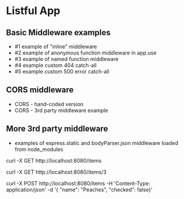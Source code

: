 Listful App
============================

## Basic Middleware examples
- #1 example of "inline" middleware
- #2 example of anonymous function middleware in app.use
- #3 example of named function middleware
- #4 example custom 404 catch-all
- #5 example custom 500 error catch-all

## CORS middleware
- CORS - hand-coded version
- CORS - 3rd party middleware example

## More 3rd party middleware
- examples of express.static and bodyParser.json middleware loaded from node_modules



curl -X GET http://localhost:8080/items

curl -X GET http://localhost:8080/items/3

curl -X POST http://localhost:8080/items -H 'Content-Type: application/json' -d '{
"name": "Peaches", "checked": false}'
